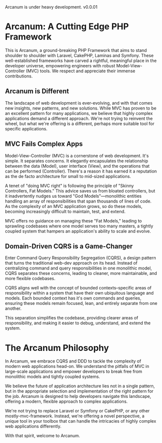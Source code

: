 Arcanum is under heavy development. v0.0.01

# Arcanum: A Cutting Edge PHP Framework

This is Arcanum, a ground-breaking PHP Framework that aims to stand shoulder to shoulder with Laravel, CakePHP, Laminas and Symfony. These well-established frameworks have carved a rightful, meaningful place in the developer universe, empowering engineers with robust Model-View-Controller (MVC) tools. We respect and appreciate their immense contributions.

## Arcanum is Different
The landscape of web development is ever-evolving, and with that comes new insights, new patterns, and new solutions. While MVC has proven to be an excellent pattern for many applications, we believe that highly complex applications demand a different approach. We're not trying to reinvent the wheel, but what we're offering is a different, perhaps more suitable tool for specific applications.

## MVC Fails Complex Apps
Model-View-Controller (MVC) is a cornerstone of web development. It's simple. It separates concerns. It elegantly encapsulates the relationship between the data (Model), user interface (View), and the operations that can be performed (Controller). There's a reason it has earned it a reputation as the de facto architecture for small to mid-sized applications.

A tenet of "doing MVC right" is following the principle of "Skinny Controllers, Fat Models." This advice saves us from bloated controllers, but it inadvertently nudges us toward "God Models"—monolithic entities handling an array of responsibilities that span thousands of lines of code. As the complexity of an MVC application grows, so do these models, becoming increasingly difficult to maintain, test, and extend.

MVC offers no guidance on managing these "Fat Models," leading to sprawling codebases where one model serves too many masters, a tightly coupled system that hampers an application's ability to scale and evolve.

## Domain-Driven CQRS is a Game-Changer
Enter Command Query Responsibility Segregation (CQRS), a design pattern that turns the traditional web-dev approach on its head. Instead of centralizing command and query responsibilities in one monolithic model, CQRS separates these concerns, leading to cleaner, more maintainable, and more flexible codebases.

CQRS aligns well with the concept of bounded contexts–specific areas of responsibility within a system that have their own ubiquitous language and models. Each bounded context has it's own commands and queries, ensuring these models remain focused, lean, and entirely separate from one another.

This separation simplifies the codebase, providing clearer areas of responsibility, and making it easier to debug, understand, and extend the system.

# The Arcanum Philosophy

In Arcanum, we embrace CQRS and DDD to tackle the complexity of modern web applications head-on. We understand the pitfalls of MVC in large-scale applications and empower developers to break free from monolithic models and tightly coupled systems.

We believe the future of application architecture lies not in a single pattern, but in the appropriate selection and implementation of the right pattern for the job. Arcanum is designed to help developers navigate this landscape, offering a modern, flexible approach to complex applications.

We're not trying to replace Laravel or Symfony or CakePHP, or any other mostly-mvc-framework. Instead, we're offering a novel perspective, a unique tool in your toolbox that can handle the intricacies of highly complex web applications differently.

With that spirit, welcome to Arcanum. 

